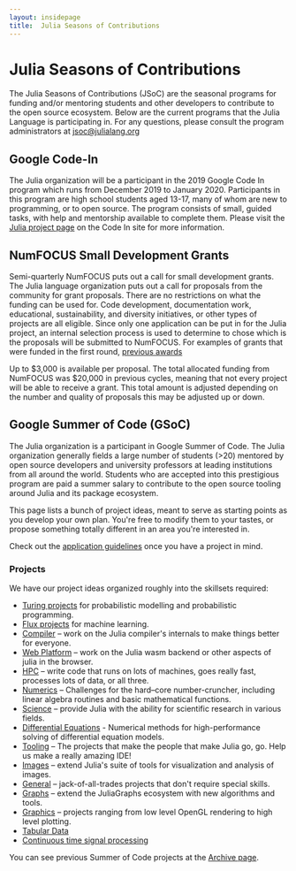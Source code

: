 ```yaml
---
layout: insidepage
title:  Julia Seasons of Contributions
---
```


# Julia Seasons of Contributions

The Julia Seasons of Contributions (JSoC) are the seasonal programs for funding and/or mentoring students and other developers to contribute to the open source ecosystem. Below are the current programs that the Julia Language is participating in. For any questions, please consult the program administrators at jsoc@julialang.org

## Google Code-In

The Julia organization will be a participant in the 2019 Google Code In program which  runs from December 2019 to January 2020. Participants in this program are high school students aged 13-17, many of whom are new to programming, or to open source. The program consists of small, guided tasks, with help and mentorship available to complete them. Please visit the [Julia project page](https://codein.withgoogle.com/organizations/the-julia-programming-language/) on the Code In site for more information.


## NumFOCUS Small Development Grants

Semi-quarterly NumFOCUS puts out a call for small development grants. The Julia language organization puts out a call for proposals from the community for grant proposals. There are no restrictions on what the funding can be used for. Code development, documentation work, educational, sustainability, and diversity initiatives, or other types of projects are all eligible. Since only one application can be put in for the Julia project, an internal selection process is used to determine to chose which is the proposals will be submitted to NumFOCUS. For examples of grants that were funded in the first round, [previous awards](https://www.numfocus.org/blog/numfocus-awards-development-grants-to-open-source-projects-spring-2018)

Up to $3,000 is available per proposal. The total allocated funding from NumFOCUS was $20,000 in previous cycles, meaning that not every project will be able to receive a grant. This total amount is adjusted depending on the number and quality of proposals this may be adjusted up or down.

## Google Summer of Code (GSoC)

The Julia organization is a participant in Google Summer of Code. The Julia organization generally fields a large number of students (>20) mentored by open source developers and university professors at leading institutions from all around the world. Students who are accepted into this prestigious program are paid a summer salary to contribute to the open source tooling around Julia and its package ecosystem.

This page lists a bunch of project ideas, meant to serve as starting points as you develop your own plan. You're free to modify them to your tastes, or propose something totally different in an area you're interested in.

Check out the [application guidelines](guidelines/) once you have a project in mind.

### Projects

We have our project ideas organized roughly into the skillsets required:

* [Turing projects](gsoc/turing.html) for probabilistic modelling and probabilistic programming.
* [Flux projects](https://fluxml.ai/gsoc.html) for machine learning.
* [Compiler](gsoc/compiler.html) – work on the Julia compiler's internals to make things better for everyone.
* [Web Platform](gsoc/wasm.html) – work on the Julia wasm backend or other aspects of julia in the browser.
* [HPC](gsoc/hpc.html) – write code that runs on lots of machines, goes really fast, processes lots of data, or all three.
* [Numerics](gsoc/numerics.html) – Challenges for the hard–core number-cruncher, including linear algebra routines and basic mathematical functions.
* [Science](gsoc/science.html) – provide Julia with the ability for scientific research in various fields.
* [Differential Equations](gsoc/diffeq.html) - Numerical methods for high-performance solving of differential equation models.
* [Tooling](gsoc/tooling.html) – The projects that make the people that make Julia go, go. Help us make a really amazing IDE!
* [Images](gsoc/images.html) – extend Julia's suite of tools for visualization and analysis of images.
* [General](gsoc/general.html) – jack-of-all-trades projects that don't require special skills.
* [Graphs](gsoc/graphs.html) – extend the JuliaGraphs ecosystem with new algorithms and tools.
* [Graphics](gsoc/graphics.html) – projects ranging from low level OpenGL rendering to high level plotting.
* [Tabular Data](gsoc/tables.html)
* [Continuous time signal processing](gsoc/kalmanbucy.html)

You can see previous Summer of Code projects at the [Archive page](archive.html).
